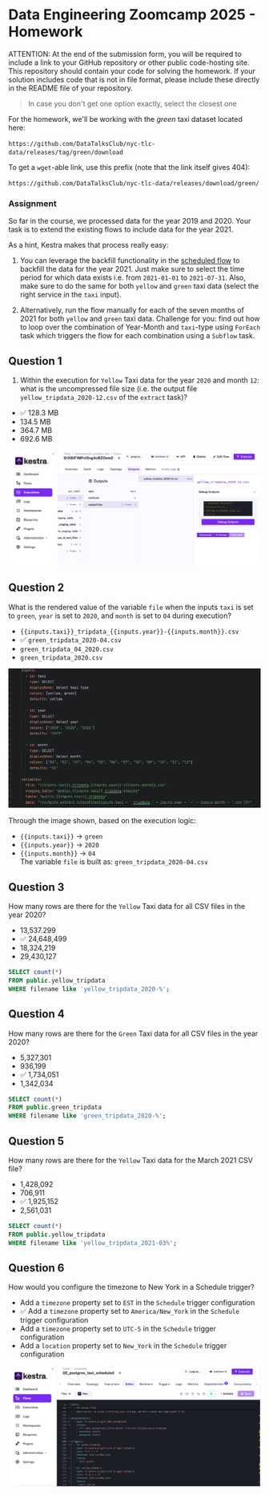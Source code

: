 # Data Engineering Zoomcamp 2025 - Homework

ATTENTION: At the end of the submission form, you will be required to include a link to your GitHub repository or other public code-hosting site. This repository should contain your code for solving the homework. If your solution includes code that is not in file format, please include these directly in the README file of your repository.

> In case you don't get one option exactly, select the closest one 

For the homework, we'll be working with the _green_ taxi dataset located here:

`https://github.com/DataTalksClub/nyc-tlc-data/releases/tag/green/download`

To get a `wget`-able link, use this prefix (note that the link itself gives 404):

`https://github.com/DataTalksClub/nyc-tlc-data/releases/download/green/`


### Assignment

So far in the course, we processed data for the year 2019 and 2020. Your task is to extend the existing flows to include data for the year 2021.

As a hint, Kestra makes that process really easy:
1. You can leverage the backfill functionality in the [scheduled flow](../../../02-workflow-orchestration/flows/07_gcp_taxi_scheduled.yaml) to backfill the data for the year 2021. Just make sure to select the time period for which data exists i.e. from `2021-01-01` to `2021-07-31`. Also, make sure to do the same for both `yellow` and `green` taxi data (select the right service in the `taxi` input).

3. Alternatively, run the flow manually for each of the seven months of 2021 for both `yellow` and `green` taxi data. Challenge for you: find out how to loop over the combination of Year-Month and `taxi`-type using `ForEach` task which triggers the flow for each combination using a `Subflow` task.


## Question 1

1) Within the execution for `Yellow` Taxi data for the year `2020` and month `12`: what is the uncompressed file size (i.e. the output file `yellow_tripdata_2020-12.csv` of the `extract` task)?
- ✅ 128.3 MB
- 134.5 MB
- 364.7 MB
- 692.6 MB

![question1.png](images/question1.png)

## Question 2
What is the rendered value of the variable `file` when the inputs `taxi` is set to `green`, `year` is set to `2020`, and `month` is set to `04` during execution?
- `{{inputs.taxi}}_tripdata_{{inputs.year}}-{{inputs.month}}.csv` 
- ✅ `green_tripdata_2020-04.csv`
- `green_tripdata_04_2020.csv`
- `green_tripdata_2020.csv`


![question2.png](images/question2.png)

Through the image shown, based on the execution logic:  
- `{{inputs.taxi}}` → `green`  
- `{{inputs.year}}` → `2020`  
- `{{inputs.month}}` → `04`  
The variable `file` is built as:  `green_tripdata_2020-04.csv`


## Question 3
How many rows are there for the `Yellow` Taxi data for all CSV files in the year 2020?
- 13,537.299
- ✅ 24,648,499
- 18,324,219
- 29,430,127

```sql
SELECT count(*) 
FROM public.yellow_tripdata 
WHERE filename like 'yellow_tripdata_2020-%';
```

## Question 4

How many rows are there for the `Green` Taxi data for all CSV files in the year 2020?
- 5,327,301
- 936,199
- ✅ 1,734,051
- 1,342,034

```sql
SELECT count(*) 
FROM public.green_tripdata
WHERE filename like 'green_tripdata_2020-%';
```

## Question 5

How many rows are there for the `Yellow` Taxi data for the March 2021 CSV file?
- 1,428,092
- 706,911
- ✅ 1,925,152
- 2,561,031

```sql
SELECT count(*) 
FROM public.yellow_tripdata
WHERE filename like 'yellow_tripdata_2021-03%';
```

## Question 6

How would you configure the timezone to New York in a Schedule trigger?
- Add a `timezone` property set to `EST` in the `Schedule` trigger configuration  
- ✅ Add a `timezone` property set to `America/New_York` in the `Schedule` trigger configuration
- Add a `timezone` property set to `UTC-5` in the `Schedule` trigger configuration
- Add a `location` property set to `New_York` in the `Schedule` trigger configuration

![question6.png](images/question6.png)
